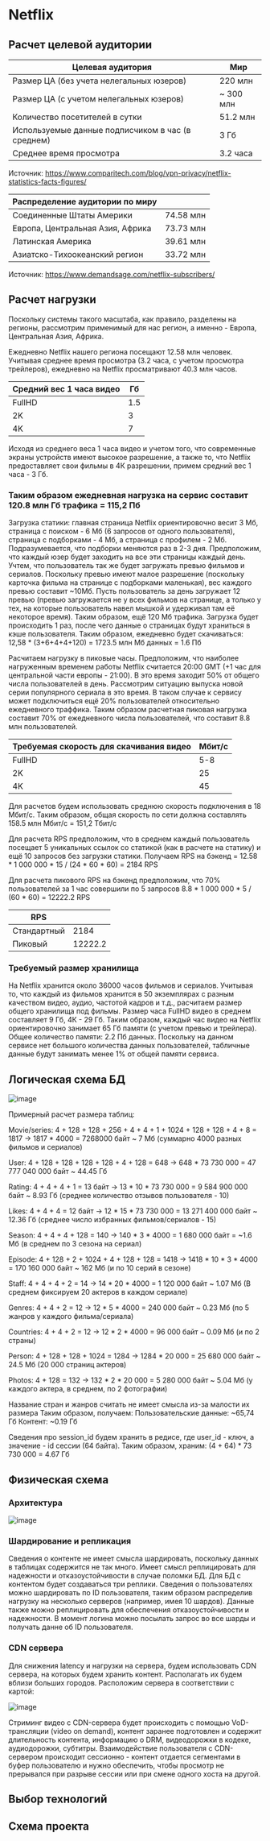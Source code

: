 # Netflix

## Расчет целевой аудитории

| Целевая аудитория                                 | Мир       |
|---------------------------------------------------|-----------|
| Размер ЦА (без учета нелегальных юзеров)          | 220 млн   |
| Размер ЦА (с учетом нелегальных юзеров)           | ~ 300 млн |
| Количество посетителей в сутки                    | 51.2 млн  |
| Используемые данные подписчиком в час (в среднем) | 3 Гб      |
| Среднее время просмотра                           | 3.2 часа  |

Источник: https://www.comparitech.com/blog/vpn-privacy/netflix-statistics-facts-figures/


| Распределение аудитории по миру   |           |
|-----------------------------------|-----------|
| Соединенные Штаты Америки         | 74.58 млн |
| Европа, Центральная Азия, Африка  | 73.73 млн |
| Латинская Америка                 | 39.61 млн |
| Азиатско-Тихоокеанский регион     | 33.72 млн |

Источник: https://www.demandsage.com/netflix-subscribers/ 

## Расчет нагрузки

Поскольку системы такого масштаба, как правило, разделены на регионы, рассмотрим применимый для нас регион, а именно - Европа, Центральная Азия, Африка.

Ежедневно Netflix нашего региона посещают 12.58 млн человек. Учитывая среднее время просмотра (3.2 часа, с учетом просмотра трейлеров), ежедневно на Netflix просматривают 40.3 млн часов.

| Средний вес 1 часа видео  | Гб  |
|---------------------------|-----|
| FullHD                    | 1.5 |
| 2K                        | 3   |
| 4K                        | 7   |

Исходя из среднего веса 1 часа видео и учетом того, что современные экраны устройств имеют высокое разрешение, а также то, что Netflix предоставляет свои фильмы в 4К разрешении, примем средний вес 1 часа - 3 Гб.
### Таким образом ежедневная нагрузка на сервис составит 120.8 млн Гб трафика = 115,2 Пб

Загрузка статики: главная страница Netflix ориентировочно весит 3 Мб, страница с поиском - 6 Мб (6 запросов от одного пользователя), страница с подборками - 4 Мб, а страница с профилем - 2 Мб. Подразумевается, что подборки меняются раз в 2-3 дня. Предположим, что каждый юзер будет заходить на все эти страницы каждый день. Учтем, что пользователь так же будет загружать превью фильмов и сериалов. Поскольку превью имеют малое разрешение (поскольку карточка фильма на странице с подборками маленькая), вес каждого превью составит ~10Мб. Пусть пользователь за день загружает 12 превью (превью загружается не у всех фильмов на странице, а только у тех, на которые пользователь навел мышкой и удерживал там её некоторое время). Таким образом, ещё 120 Мб трафика. Загрузка будет происходить 1 раз, после чего данные о страницах будут храниться в кэше пользователя. Таким образом, ежедневно будет скачиваться: 12,58 * (3+6+4+4+120) = 1723.5 млн Мб данных = 1.6 Пб 

Расчитаем нагрузку в пиковые часы. Предположим, что наиболее нагруженным временем работы Netflix считается 20:00 GMT (+1 час для центральной части европы  - 21:00). В это время заходит 50% от общего числа пользователей в день. Рассмотрим ситуацию выпуска новой серии популярного сериала в это время. В таком случае к сервису может подключиться ещё 20% пользователей относительно ежедневного траффика. Таким образом расчетная пиковая нагрузка составит 70% от ежедневного числа пользователей, что составит 8.8 млн пользователей.

| Требуемая скорость для скачивания видео  | Мбит/с  |
|------------------------------------------|---------|
| FullHD                                   | 5-8     |
| 2K                                       | 25      |
| 4K                                       | 45      |

Для расчетов будем использовать среднюю скорость подключения в 18 Мбит/с. Таким образом, общая скорость по сети должна составлять 158.5 млн Мбит/с = 151,2 Тбит/с

Для расчета RPS предположим, что в среднем каждый пользователь посещает 5 уникальных ссылок со статикой (как в расчете на статику) и ещё 10 запросов без загрузки статики. Получаем RPS на бэкенд = 12.58 * 1 000 000 * 15 / (24 * 60 * 60) = 2184 RPS

Для расчета пикового RPS на бэкенд предположим, что 70% пользователей за 1 час совершили по 5 запросов 
8.8 * 1 000 000 * 5 / (60 * 60) = 12222.2 RPS

| RPS          |         |
|--------------|---------|
| Стандартный  | 2184    |
| Пиковый      | 12222.2 |

### Требуемый размер хранилища

На Netflix хранится около 36000 часов фильмов и сериалов. Учитывая то, что каждый из фильмов хранится в 50 экземплярах с разным качеством видео, аудио, частотой кадров и т.д., расчитаем размер общего хранилища под фильмы. Размер часа FullHD видео в среднем составляет 9 Гб, 4К - 29 Гб. Таким образом, каждый час видео на Netflix ориентировочно занимает 65 Гб памяти (с учетом превью и трейлера). Общее количество памяти: 2.2 Пб данных.
Поскольку на данном сервисе нет большого количества данных пользователей, табличные данные будут занимать менее 1% от общей памяти сервиса.

## Логическая схема БД

![image](https://user-images.githubusercontent.com/71338063/201523548-9f9ac44f-49de-4c7e-a395-4f49aabaee7c.png)

Примерный расчет размера таблиц:

Movie/series: 4 + 128 + 128 + 256 + 4 + 4 + 1 + 1024 + 128 + 128 + 4 + 8 = 1817 -> 1817 * 4000 = 7268000 байт ~ 7 Мб (суммарно 4000 разных фильмов и сериалов)

User: 4 + 128 + 128 + 128 + 128 + 4 + 128 = 648 -> 648 * 73 730 000 = 47 777 040 000 байт ~ 44.45 Гб

Rating: 4 + 4 + 4 + 1 = 13 байт -> 13 * 10 * 73 730 000 = 9 584 900 000 байт ~ 8.93 Гб (среднее количество отзывов пользователя - 10)

Likes: 4 + 4 + 4 = 12 байт -> 12 * 15 * 73 730 000 = 13 271 400 000 байт ~ 12.36 Гб (среднее число избранных фильмов/сериалов - 15)

Season: 4 + 4 + 4 + 128 = 140 -> 140 * 3 * 4000 = 1 680 000 байт = ~1.6 Мб (в среднем по 3 сезона на сериал)

Episode: 4 + 128 + 2 + 1024 + 4 + 128 + 128 = 1418 -> 1418 * 10 * 3 * 4000 = 170 160 000 байт ~ 162 Мб (и по 10 серий в сезоне)

Staff: 4 + 4 + 4 + 2 = 14 -> 14 * 20 * 4000 = 1 120 000 байт ~ 1.07 Мб (В среднем фиксируем 20 актеров в каждом сериале)

Genres: 4 + 4 + 2 = 12 -> 12 * 5 * 4000 = 240 000 байт ~ 0.23 Мб (по 5 жанров у каждого фильма/сериала)

Countries: 4 + 4 + 2 = 12 -> 12 * 2 * 4000 = 96 000 байт ~ 0.09 Мб (и по 2 страны)

Person: 4 + 128 + 128 + 1024 = 1284 -> 1284 * 20 000 = 25 680 000 байт ~ 24.5 Мб (20 000 страниц актеров)

Photos: 4 + 128 = 132 -> 132 * 2 * 20 000 = 5 280 000 байт ~ 5.04 Мб (у каждого актера, в среднем, по 2 фотографии)

Название стран и жанров считать не имеет смысла из-за малости их размера
Таким образом, получаем: 
Пользовательские данные: ~65,74 Гб
Контент: ~0.19 Гб

Сведения про session_id будем хранить в редисе, где user_id - ключ, а значение - id сессии (64 байта). Таким образом, храним: (4 + 64) * 73 730 000 = 4.67 Гб

## Физическая схема
### Архитектура

![image](https://user-images.githubusercontent.com/71338063/201527540-d5ec816b-0922-4bea-8fe9-41ff98c8434d.png)

### Шардирование и репликация
Сведения о контенте не имеет смысла шардировать, поскольку данных в таблицах содержится не так много. Имеет смысл реплицировать для надежности и отказоустойчивости в случае поломки БД. Для БД с контентом будет создаваться три реплики.
Сведения о пользователях можно шардировать по ID пользователя, таким образом распределив нагрузку на несколько серверов (например, имея 10 шардов). Данные также можно реплицировать для обеспечения отказоустойчивости и надежности. В момент логина можно посылать запрос во все шарды и получать данне об ID пользователя.
 
### CDN сервера

Для снижения latency и нагрузки на сервера, будем использовать CDN сервера, на которых будем хранить контент. Располагать их будем вблизи больших городов. Расположим сервера в соответствии с картой:

![image](https://user-images.githubusercontent.com/71338063/201527893-a3181547-7293-490d-b45c-fb74196afe25.png)

Стриминг видео с CDN-сервера будет происходить с помощью VoD-трансляции (video on demand), контент заранее подготовлен и содержит длительность контента, информацию о DRM, видеодорожки в кодеке, аудиодорожки, субтитры. Взаимодействие пользователя с CDN-сервером происходит сессионно - контент отдается сегментами в буфер пользователю и нужно обеспечить, чтобы просмотр не прерывался при разрыве сессии или при смене одного хоста на другой.

## Выбор технологий

## Схема проекта

